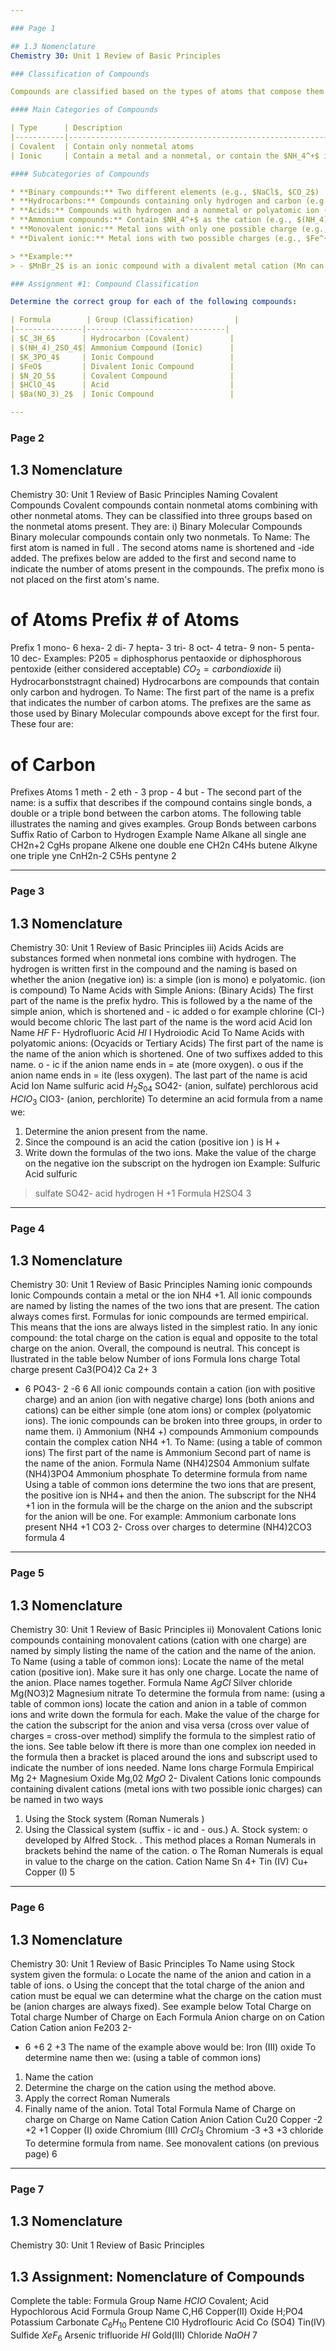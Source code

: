 ```yaml
---

### Page 1

## 1.3 Nomenclature
Chemistry 30: Unit 1 Review of Basic Principles

### Classification of Compounds

Compounds are classified based on the types of atoms that compose them. The International Union of Pure and Applied Chemistry (IUPAC) has developed systematic naming conventions for each group of compounds.

#### Main Categories of Compounds

| Type      | Description                                                      | Examples                        |
|-----------|------------------------------------------------------------------|----------------------------------|
| Covalent  | Contain only nonmetal atoms                                      | $CO_2$, $H_2O$, $C_2H_6$         |
| Ionic     | Contain a metal and a nonmetal, or contain the $NH_4^+$ ion      | $NaCl$, $K_2SO_4$, $(NH_4)_2CO_3$|

#### Subcategories of Compounds

* **Binary compounds:** Two different elements (e.g., $NaCl$, $CO_2$)
* **Hydrocarbons:** Compounds containing only hydrogen and carbon (e.g., $C_2H_6$)
* **Acids:** Compounds with hydrogen and a nonmetal or polyatomic ion (e.g., $HCl$, $H_2SO_4$)
* **Ammonium compounds:** Contain $NH_4^+$ as the cation (e.g., $(NH_4)_2SO_4$)
* **Monovalent ionic:** Metal ions with only one possible charge (e.g., $Na^+$, $K^+$)
* **Divalent ionic:** Metal ions with two possible charges (e.g., $Fe^{2+}$, $Fe^{3+}$)

> **Example:**
> - $MnBr_2$ is an ionic compound with a divalent metal cation (Mn can have more than one charge).

### Assignment #1: Compound Classification

Determine the correct group for each of the following compounds:

| Formula        | Group (Classification)         |
|---------------|-------------------------------|
| $C_3H_6$      | Hydrocarbon (Covalent)         |
| $(NH_4)_2SO_4$| Ammonium Compound (Ionic)      |
| $K_3PO_4$     | Ionic Compound                 |
| $FeO$         | Divalent Ionic Compound        |
| $N_2O_5$      | Covalent Compound              |
| $HClO_4$      | Acid                           |
| $Ba(NO_3)_2$  | Ionic Compound                 |

---
```


### Page 2

## 1.3 Nomenclature
Chemistry 30: Unit 1 Review of Basic Principles
Naming Covalent Compounds
Covalent compounds contain nonmetal atoms combining with other nonmetal atoms. They can be
classified into three groups based on the nonmetal atoms present. They are:
i) Binary Molecular Compounds
Binary molecular compounds contain only two nonmetals.
To Name:
The first atom is named in full
. The second atoms name is shortened and -ide added.
The prefixes below are added to the first and second name to indicate the number of atoms
present in the compounds.
The prefix mono is not placed on the first atom's name.
# of Atoms Prefix # of Atoms
Prefix
1
mono-
6
hexa-
2
di-
7
hepta-
3
tri-
8
oct-
4
tetra-
9
non-
5
penta-
10
dec-
Examples:
P205 = diphosphorus pentaoxide or diphosphorous pentoxide (either considered acceptable)
$CO_2 = carbon dioxide$
ii) Hydrocarbonststragnt chained)
Hydrocarbons are compounds that contain only carbon and hydrogen.
To Name:
The first part of the name is a prefix that indicates the number of carbon atoms. The prefixes
are the same as those used by Binary Molecular compounds above except for the first four.
These four are:
# of Carbon
Prefixes
Atoms
1
meth -
2
eth -
3
prop -
4
but -
The second part of the name: is a suffix that describes if the compound contains single bonds, a
double or a triple bond between the carbon atoms. The following table illustrates the naming
and gives examples.
Group Bonds between carbons Suffix Ratio of Carbon to Hydrogen Example Name
Alkane
all single
ane
CH2n+2
CgHs propane
Alkene
one double
ene
CH2n
C4Hs butene
Alkyne
one triple
yne
CnH2n-2
C5Hs pentyne
2


---

### Page 3

## 1.3 Nomenclature
Chemistry 30: Unit 1 Review of Basic Principles
iii) Acids
Acids are substances formed when nonmetal ions combine with hydrogen. The hydrogen is written
first in the compound and the naming is based on whether the anion (negative ion) is:
a simple (ion is mono)
e polyatomic. (ion is compound)
To Name Acids with Simple Anions: (Binary Acids)
The first part of the name is the prefix hydro.
This is followed by a the name of the simple anion, which is shortened and - ic added
o for example chlorine (CI-) would become chloric
The last part of the name is the word acid
Acid
Ion
Name
$HF$
F-
Hydrofluoric Acid
$HI$
I
Hydroiodic Acid
To Name Acids with polyatomic anions: (Ocyacids or Tertiary Acids)
The first part of the name is the name of the anion which is shortened. One of two suffixes
added to this name.
o - ic if the anion name ends in = ate (more oxygen).
o ous if the anion name ends in = ite (less oxygen).
The last part of the name is acid
Acid
Ion
Name
sulfuric acid
$H_2S_04$
SO42-
(anion, sulfate)
perchlorous acid
$HCIO_3$
CIO3-
(anion, perchlorite)
To determine an acid formula from a name we:
1. Determine the anion present from the name.
2. Since the compound is an acid the cation (positive ion ) is H +
3. Write down the formulas of the two ions. Make the value of the charge on the negative
ion the subscript on the hydrogen ion
Example:
Sulfuric Acid
sulfuric
> sulfate
> SO42-
acid
> hydrogen
> H +1
Formula
> H2SO4
3


---

### Page 4

## 1.3 Nomenclature
Chemistry 30: Unit 1 Review of Basic Principles
Naming ionic compounds
Ionic Compounds contain a metal or the ion NH4 +1. All ionic compounds are named by listing the
names of the two ions that are present. The cation always comes first.
Formulas for ionic compounds are termed empirical. This means that the ions are always listed in
the simplest ratio.
In any ionic compound: the total charge on the cation is equal and opposite to the
total charge on the anion. Overall, the compound is neutral.
This concept is llustrated in the table below
Number of ions
Formula
Ions charge
Total charge
present
Ca3(PO4)2
Ca 2+
3
+ 6
PO43-
2
-6 6
All ionic compounds contain a cation (ion with positive charge) and an anion (ion with
negative charge)
Ions (both anions and cations) can be either simple (one atom ions) or complex (polyatomic
ions).
The ionic compounds can be broken into three groups, in order to name them.
i) Ammonium (NH4 +) compounds
Ammonium compounds contain the complex cation NH4 +1.
To Name: (using a table of common ions)
The first part of the name is Ammonium
Second part of name is the name of the anion.
Formula
Name
(NH4)2S04
Ammonium sulfate
(NH4)3PO4
Ammonium phosphate
To determine formula from name
Using a table of common ions determine the two ions that are present, the positive ion is NH4+
and then the anion.
The subscript for the NH4 +1 ion in the formula will be the charge on the anion and the
subscript for the anion will be one.
For example: Ammonium carbonate
Ions present
NH4 +1
CO3 2-
Cross over charges
to determine
(NH4)2CO3
formula
4


---

### Page 5

## 1.3 Nomenclature
Chemistry 30: Unit 1 Review of Basic Principles
ii) Monovalent Cations
Ionic compounds containing monovalent cations (cation with one charge) are named by simply listing
the name of the cation and the name of the anion.
To Name (using a table of common ions):
Locate the name of the metal cation (positive ion). Make sure it has only one charge.
Locate the name of the anion.
Place names together.
Formula
Name
$AgCl$
Silver chloride
Mg(NO3)2
Magnesium nitrate
To determine the formula from name: (using a table of common ions)
locate the cation and anion in a table of common ions and write down the formula for each.
Make the value of the charge for the cation the subscript for the anion and visa versa (cross
over value of charges = cross-over method)
simplify the formula to the simplest ratio of the ions. See table below
ift there is more than one complex ion needed in the formula then a bracket is placed around
the ions and subscript used to indicate the number of ions needed.
Name
Ions charge
Formula Empirical
Mg 2+
Magnesium Oxide
Mg,02
$MgO$
2-
Divalent Cations
Ionic compounds containing divalent cations (metal ions with two possible ionic charges) can be
named in two ways
1. Using the Stock system (Roman Numerals )
2. Using the Classical system (suffix - ic and - ous.)
A. Stock system:
o developed by Alfred Stock. . This method places a Roman Numerals in brackets behind
the name of the cation.
o The Roman Numerals is equal in value to the charge on the cation.
Cation
Name
Sn 4+
Tin (IV)
Cu+
Copper (I)
5


---

### Page 6

## 1.3 Nomenclature
Chemistry 30: Unit 1 Review of Basic Principles
To Name using Stock system given the formula:
o Locate the name of the anion and cation in a table of ions.
o Using the concept that the total charge of the anion and cation must be equal we can
determine what the charge on the cation must be (anion charges are always fixed). See
example below
Total
Charge on
Total charge Number of Charge on Each
Formula
Anion
charge on on Cation
Cation
Cation
anion
Fe203
2-
- 6
+6
2
+3
The name of the example above would be: Iron (III) oxide
To determine name then we: (using a table of common ions)
1. Name the cation
2. Determine the charge on the cation using the method above.
3. Apply the correct Roman Numerals
4. Finally name of the anion.
Total
Total
Formula
Name of Charge on charge on Charge on
Name
Cation
Cation
Anion
Cation
Cu20
Copper
-2
+2
+1
Copper (I) oxide
Chromium (III)
$CrCl_3$
Chromium
-3
+3
+3
chloride
To determine formula from name. See monovalent cations (on previous page)
6


---

### Page 7

## 1.3 Nomenclature
Chemistry 30: Unit 1 Review of Basic Principles
## 1.3 Assignment: Nomenclature of Compounds
Complete the table:
Formula
Group
Name
$HCIO$
Covalent; Acid
Hypochlorous Acid
Formula
Group
Name
C,H6
Copper(II) Oxide
H;PO4
Potassium Carbonate
$C_6H_10$
Pentene
Cl0
Hydroflouric Acid
Co (SO4)
Tin(IV) Sulfide
$XeF_6$
Arsenic trifluoride
$HI$
Gold(III) Chloride
$NaOH$
7